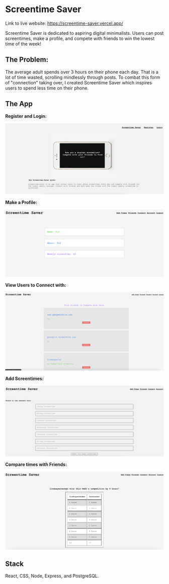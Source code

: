 # Screentime Saver

Link to live website: https://screentime-saver.vercel.app/

Screentime Saver is dedicated to aspiring digital minimalists. Users can post screentimes, make a profile, and compete with friends to win the lowest time of the week!

## The Problem: 

The average adult spends over 3 hours on their phone each day. That is a lot of time wasted, scrolling mindlessly through posts. To combat this form of "connection" taking over, I created Screentime Saver which inspires users to spend less time on their phone. 

## The App 

**Register and Login:**

![register and login page](./src/readme-imgs/reg.png)

**Make a Profile:**

![profile page](./src/readme-imgs/scrtime-saver-profile-page.png)

**View Users to Connect with:**

![users page](./src/readme-imgs/scrtime-saver-users-page.png)

**Add Screentimes:**

![add times page](./src/readme-imgs/scrtimes.png)


**Compare times with Friends:** 

![compare page](./src/readme-imgs/scrtime-saver-compare-page.png)



## Stack 

React, CSS, Node, Express, and PostgreSQL.


